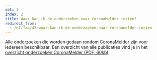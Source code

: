 ```yaml
---
set: 3
index: 2
title: Waar kan ik de onderzoeken naar CoronaMelder inzien?
redirect_from: 
  - /nl/faq/42-waar-kan-ik-de-onderzoeken-naar-coronamelder-inzien
---
```

Alle onderzoeken die worden gedaan rondom CoronaMelder zijn voor iedereen beschikbaar. Een overzicht van alle publicaties vind je in het [overzicht onderzoeken CoronaMelder (PDF, 60kb)](/media/Overzicht-onderzoeken-CoronaMelder.pdf).
